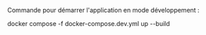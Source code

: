 Commande pour démarrer l'application en mode développement :

docker compose -f docker-compose.dev.yml up --build

